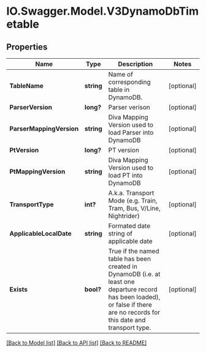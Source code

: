 # IO.Swagger.Model.V3DynamoDbTimetable
## Properties

Name | Type | Description | Notes
------------ | ------------- | ------------- | -------------
**TableName** | **string** | Name of corresponding table in DynamoDB. | [optional] 
**ParserVersion** | **long?** | Parser verison | [optional] 
**ParserMappingVersion** | **string** | Diva Mapping Version used to load Parser into DynamoDB | [optional] 
**PtVersion** | **long?** | PT version | [optional] 
**PtMappingVersion** | **string** | Diva Mapping Version used to load PT into DynamoDB | [optional] 
**TransportType** | **int?** | A.k.a. Transport Mode (e.g. Train, Tram, Bus, V/Line, Nightrider) | [optional] 
**ApplicableLocalDate** | **string** | Formated date string of applicable date | [optional] 
**Exists** | **bool?** | True if the named table has been created in DynamoDB (i.e. at least one departure record has been loaded),  or false if there are no records for this date and transport type. | [optional] 

[[Back to Model list]](../README.md#documentation-for-models) [[Back to API list]](../README.md#documentation-for-api-endpoints) [[Back to README]](../README.md)

